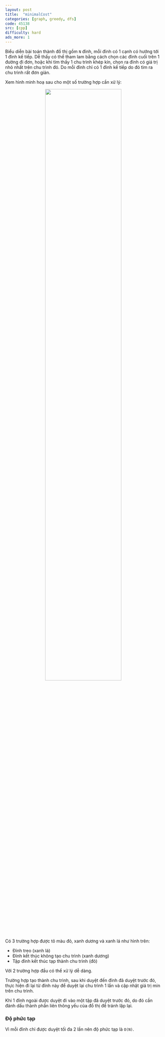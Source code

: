 ```yaml
---
layout: post
title:  "minimalCost"
categories: [graph, greedy, dfs]
code: 45138
src: [cpp]
difficulty: hard
ads_more: 1
---
```


Biểu diễn bài toán thành đồ thị gồm `N` đỉnh, mỗi đỉnh có 1 cạnh có hướng tới 1 đỉnh kế tiếp. Dễ thấy có thể tham lam bằng cách chọn các đỉnh cuối trên 1 đường đi đơn, hoặc khi tìm thấy 1 chu trình khép kín, chọn ra đỉnh có giá trị nhỏ nhất trên chu trình đó. Do mỗi đỉnh chỉ có 1 đỉnh kế tiếp do đó tìm ra chu trình rất đơn giản.

Xem hình minh hoạ sau cho một số trường hợp cần xử lý:

<p align="center">
<img src="/code-learn/static/img/posts/minimalCost.jpg" width="70%" />
</p>

Có 3 trường hợp được tô màu đỏ, xanh dương và xanh lá như hình trên:

+ Đỉnh treo (xanh lá)
+ Đỉnh kết thúc không tạo chu trình (xanh dương)
+ Tập đỉnh kết thúc tạp thành chu trình (đỏ)

Với 2 trường hợp đầu có thể xử lý dễ dàng.

Trường hợp tạo thành chu trình, sau khi duyệt đến đỉnh đã duyệt trước đó, thực hiện đi lại từ đỉnh này để duyệt lại chu trình 1 lần và cập nhật giá trị min trên chu trình.

Khi 1 đỉnh ngoài được duyệt đi vào một tập đã duyệt trước đó, do đó cần đánh dấu thành phần liên thông yếu của đồ thị để tránh lặp lại.

### Độ phức tạp

Vì mỗi đỉnh chỉ được duyệt tối đa 2 lần nên độ phức tạp là `O(N)`.
